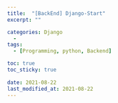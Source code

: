 ```yaml
---
title:  "[BackEnd] Django-Start"
excerpt: ""

categories: Django
  - 
tags:
  - [Programming, python, Backend]

toc: true
toc_sticky: true
 
date: 2021-08-22
last_modified_at: 2021-08-22
---
```

#### 
##### 
```python
```